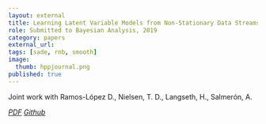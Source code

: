 ```yaml
---
layout: external
title: Learning Latent Variable Models from Non-Stationary Data Streams
role: Submitted to Bayesian Analysis, 2019
category: papers
external_url:
tags: [sade, rnb, smooth]
image:
  thumb: hppjournal.png
published: true
---
```


Joint work with Ramos-López D., Nielsen, T. D., Langseth, H., Salmerón, A.

<!--

 Making inferences based on a data stream is challenging for several reasons.
First of all, it requires continuous model updating and the ability to handle a posterior distribution
conditioned on an unbounded data set. Secondly, the underlying data distribution may drift from
one time step to another, and the classic i.i.d. (or data exchangeability) assumption does not hold
any more. In this paper, we present a Bayesian approach which addresses these issues for general
latent variable models within the conjugate exponential family. Our proposal makes use of a novel
scheme based on hierarchical (non-conjugate) priors to explicitly model temporal changes of the
model parameters, which induces an exponential forgetting mechanism with adaptive forgetting
rates. A variational inference scheme is derived which maintains the computational efficiency of
variational methods over conjugate models.


Masegosa, A. R., Ramos-López D., Nielsen, T. D., Langseth, H., Salmerón, A. Learning Latent Variable Models from Non-Stationary Data Streams. Submitted to Bayesian Analysis 2019.

-->
<a href="/papers/hppjournal.pdf"><i class="fa fa-file-pdf-o" aria-hidden="true"> PDF</i></a> <a href="https://github.com/amidst/toolbox"><i class="fa fa-github" aria-hidden="true" > Github</i></a>
